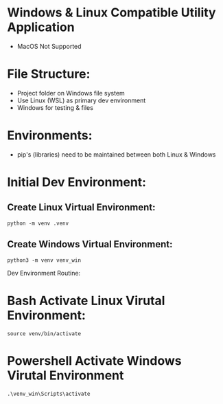 # Windows & Linux Compatible Utility Application
- MacOS Not Supported

# File Structure:
- Project folder on Windows file system
- Use Linux (WSL) as primary dev environment
- Windows for testing & files

# Environments:
- pip's (libraries) need to be maintained between both Linux & Windows

# Initial Dev Environment:
## Create Linux Virtual Environment:
    python -m venv .venv
## Create Windows Virtual Environment:
    python3 -m venv venv_win

Dev Environment Routine:
# Bash Activate Linux Virutal Environment:
    source venv/bin/activate
# Powershell Activate Windows Virutal Environment
    .\venv_win\Scripts\activate